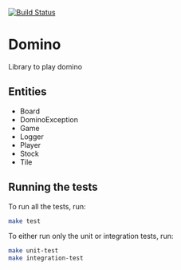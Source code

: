 [![Build Status](https://travis-ci.org/daanmooij/domino.svg?branch=master)](https://travis-ci.org/daanmooij/domino)

# Domino
Library to play domino

## Entities
- Board
- DominoException
- Game
- Logger
- Player
- Stock
- Tile

## Running the tests

To run all the tests, run:
```bash
make test
```

To either run only the unit or integration tests, run:
```bash
make unit-test
make integration-test
```
